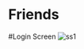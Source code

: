 # Friends

#Login Screen
![ss1](https://user-images.githubusercontent.com/70802359/177492399-7bedc022-d69c-4354-99d0-bb068a09e8c1.jpeg)
